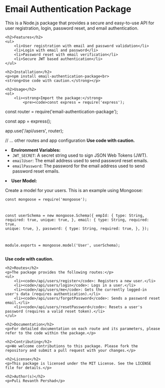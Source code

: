 <!DOCTYPE html>
<html lang="en">
<head>
    <meta charset="UTF-8">
    <meta name="viewport" content="width=device-width, initial-scale=1.0">
    <title>Email Authentication Package</title>
</head>
<body>
    <h1>Email Authentication Package</h1>
    <p>This is a Node.js package that provides a secure and easy-to-use API for user registration, login, password reset, and email authentication.</p>

    <h2>Features</h2>
    <ul>
        <li>User registration with email and password validation</li>
        <li>Login with email and password</li>
        <li>Password reset with email verification</li>
        <li>Secure JWT based authentication</li>
    </ul>

    <h2>Installation</h2>
    <p>npm install email-authentication-package<br>
    <strong>Use code with caution.</strong></p>

    <h2>Usage</h2>
    <ol>
        <li><strong>Import the package:</strong>
            <pre><code>const express = require('express');
const router = require('email-authentication-package');

const app = express();

app.use('/api/users', router);

// ... other routes and app configuration</code></pre>
            <strong>Use code with caution.</strong>
        </li>
        <li><strong>Environment Variables:</strong>
            <ul>
                <li><code>JWT_SECRET</code>: A secret string used to sign JSON Web Tokens (JWT).</li>
                <li><code>emailUser</code>: The email address used to send password reset emails.</li>
                <li><code>emailPassword</code>: The password for the email address used to send password reset emails.</li>
            </ul>
        </li>
        <li><strong>User Model:</strong>
            <p>Create a model for your users. This is an example using Mongoose:</p>
            <pre><code>const mongoose = require('mongoose');

const userSchema = new mongoose.Schema({
  empId: {
    type: String,
    required: true,
    unique: true,
  },
  email: {
    type: String,
    required: true,
    unique: true,
  },
  password: {
    type: String,
    required: true,
  },
});

module.exports = mongoose.model('User', userSchema);</code></pre>
            <strong>Use code with caution.</strong>
        </li>
    </ol>

    <h2>Routes</h2>
    <p>The package provides the following routes:</p>
    <ul>
        <li><code>/api/users/register</code>: Registers a new user.</li>
        <li><code>/api/users/login</code>: Logs in a user.</li>
        <li><code>/api/users/me</code>: Gets the currently logged-in user's data (requires authentication).</li>
        <li><code>/api/users/forgotPassword</code>: Sends a password reset email.</li>
        <li><code>/api/users/resetPassword</code>: Resets a user's password (requires a valid reset token).</li>
    </ul>

    <h2>Documentation</h2>
    <p>For detailed documentation on each route and its parameters, please refer to the code within the package.</p>

    <h2>Contributing</h2>
    <p>We welcome contributions to this package. Please fork the repository and submit a pull request with your changes.</p>

    <h2>License</h2>
    <p>This package is licensed under the MIT License. See the LICENSE file for details.</p>

    <h2>Author(s)</h2>
    <p>Puli Revanth Pershad</p>
</body>
</html>
